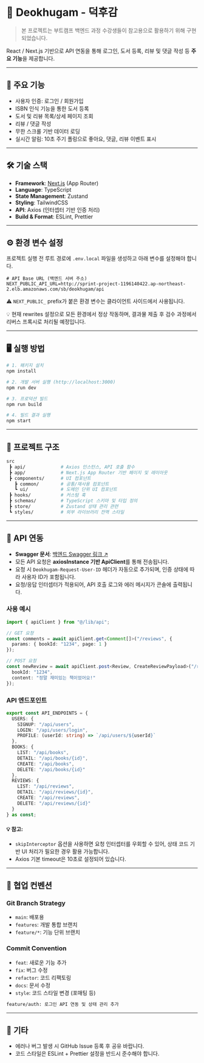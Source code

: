 # 📌 Deokhugam - 덕후감

> 본 프로젝트는 부트캠프 백엔드 과정 수강생들이 참고용으로 활용하기 위해 구현되었습니다.

React / Next.js 기반으로 API 연동을 통해 로그인, 도서 등록, 리뷰 및 댓글 작성 등 **주요 기능**을 제공합니다.

---

## 🚀 주요 기능
- 사용자 인증: 로그인 / 회원가입
- ISBN 인식 기능을 통한 도서 등록
- 도서 및 리뷰 목록/상세 페이지 조회
- 리뷰 / 댓글 작성
- 무한 스크롤 기반 데이터 로딩
- 실시간 알림: 10초 주기 폴링으로 좋아요, 댓글, 리뷰 이벤트 표시

---

## 🛠️ 기술 스택
- **Framework**: [Next.js](https://nextjs.org/) (App Router)
- **Language**: TypeScript
- **State Management**: Zustand
- **Styling**: TailwindCSS
- **API**: Axios (인터셉터 기반 인증 처리)
- **Build & Format**: ESLint, Prettier

---

## ⚙️ 환경 변수 설정

프로젝트 실행 전 루트 경로에 `.env.local` 파일을 생성하고 아래 변수를 설정해야 합니다.

```env
# API Base URL (백엔드 서버 주소)
NEXT_PUBLIC_API_URL=http://sprint-project-1196140422.ap-northeast-2.elb.amazonaws.com/sb/deokhugam/api
```
⚠️ `NEXT_PUBLIC_` prefix가 붙은 환경 변수는 클라이언트 사이드에서 사용됩니다.

💡 현재 rewrites 설정으로 모든 환경에서 정상 작동하며, 결과물 제출 후 검수 과정에서 리버스 프록시로 처리될 예정입니다.

---

## 🖥️ 실행 방법
```bash
# 1. 패키지 설치
npm install

# 2. 개발 서버 실행 (http://localhost:3000)
npm run dev

# 3. 프로덕션 빌드
npm run build

# 4. 빌드 결과 실행
npm start
```

---

## 📂 프로젝트 구조
```bash
src
 ┣ api/             # Axios 인스턴스, API 호출 함수
 ┣ app/             # Next.js App Router 기반 페이지 및 레이아웃
 ┣ components/      # UI 컴포넌트
   ┣ common/        # 공통/재사용 컴포넌트
   ┗ ui/            # 도메인 단위 UI 컴포넌트
 ┣ hooks/           # 커스텀 훅
 ┣ schemas/         # TypeScript 스키마 및 타입 정의
 ┣ store/           # Zustand 상태 관리 관련
 ┗ styles/          # 외부 라이브러리 전역 스타일
```

---

## 📡 API 연동
- **Swagger 문서**: [백엔드 Swagger 링크 ↗️](http://sprint-project-1196140422.ap-northeast-2.elb.amazonaws.com/sb/deokhugam/api/swagger-ui/index.html#/)
- 모든 API 요청은 **axiosInstance 기반 ApiClient**를 통해 전송됩니다.
- 요청 시 `Deokhugam-Request-User-ID` 헤더가 자동으로 추가되며, 인증 상태에 따라 사용자 ID가 포함됩니다.
- 요청/응답 인터셉터가 적용되어, API 호출 로그와 에러 메시지가 콘솔에 출력됩니다.
### 사용 예시
```ts
import { apiClient } from "@/lib/api";

// GET 요청
const comments = await apiClient.get<Comment[]>("/reviews", {
  params: { bookId: "1234", page: 1 }
});

// POST 요청
const newReview = await apiClient.post<Review, CreateReviewPayload>("/reviews", {
  bookId: "1234",
  content: "정말 재미있는 책이었어요!"
});
```
### API 엔드포인트
```ts
export const API_ENDPOINTS = {
  USERS: {
    SIGNUP: "/api/users",
    LOGIN: "/api/users/login",
    PROFILE: (userId: string) => `/api/users/${userId}`
  },
  BOOKS: {
    LIST: "/api/books",
    DETAIL: "/api/books/{id}",
    CREATE: "/api/books",
    DELETE: "/api/books/{id}"
  },
  REVIEWS: {
    LIST: "/api/reviews",
    DETAIL: "/api/reviews/{id}",
    CREATE: "/api/reviews",
    DELETE: "/api/reviews/{id}"
  }
} as const;
```
#### 💡 참고:
- `skipInterceptor` 옵션을 사용하면 요청 인터셉터를 우회할 수 있어, 상태 코드 기반 UI 처리가 필요한 경우 활용 가능합니다.
- Axios 기본 timeout은 10초로 설정되어 있습니다.

---

## 🤝 협업 컨벤션
### Git Branch Strategy
- `main`: 배포용
- `features`: 개발 통합 브랜치
- `feature/*`: 기능 단위 브랜치
### Commit Convention
- `feat`: 새로운 기능 추가
- `fix`: 버그 수정
- `refactor`: 코드 리팩토링
- `docs`: 문서 수정
- `style`: 코드 스타일 변경 (포매팅 등)
```bash
feature/auth: 로그인 API 연동 및 상태 관리 추가
```

---

## 📝 기타
- 에러나 버그 발생 시 GitHub Issue 등록 후 공유 바랍니다.
- 코드 스타일은 ESLint + Prettier 설정을 반드시 준수해야 합니다.
